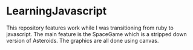 # LearningJavascript

This repository features work while I was transitioning from ruby to javascript. 
The main feature is the SpaceGame which is a stripped down version of Asteroids. The graphics are all done using canvas.
